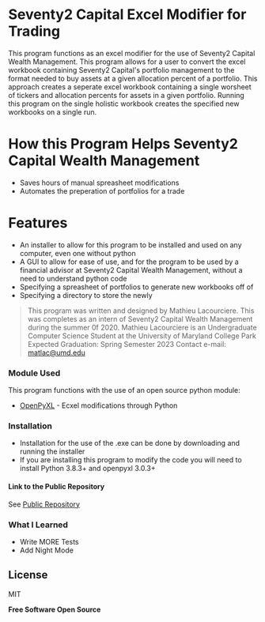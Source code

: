 # Seventy2 Capital Excel Modifier for Trading
This program functions as an excel modifier for the use of Seventy2 Capital Wealth Management. This program allows for a user to convert the excel workbook containing Seventy2 Capital's portfolio management to the format needed to buy assets at a given allocation percent of a portfolio. This approach creates a seperate excel workbook containing a single worsheet of tickers and allocation percents for assets in a given portfolio. Running this program on the single holistic workbook creates the specified new workbooks on a single run.

# How this Program Helps Seventy2 Capital Wealth Management
  - Saves hours of manual spreasheet modifications 
  - Automates the preperation of portfolios for a trade 

# Features
  - An installer to allow for this program to be installed and used on any computer, even one without python
  - A GUI to allow for ease of use, and for the program to be used by a financial advisor at Seventy2 Capital Wealth Management, without a need to understand python code
  - Specifying a spreasheet of portfolios to generate new workbooks off of
  - Specifying a directory to store the newly 
  
> This program was written and designed by Mathieu Lacourciere.
> This was completes as an intern of Seventy2 Capital Wealth Management during the summer 0f 2020.
> Mathieu Lacourciere is an Undergraduate Computer Science Student at the University of Maryland College Park
> Expected Graduation: Spring Semester 2023
> Contact e-mail: matlac@umd.edu

### Module Used
This program functions with the use of an open source python module:

* [OpenPyXL] - Ecxel modifications through Python

### Installation

- Installation for the use of the .exe can be done by downloading and running the installer
- If you are installing this program to modify the code you will need to install Python 3.8.3+ and openpyxl 3.0.3+ 

#### Link to the Public Repository

See [Public Repository](https://github.com/mglac/S2C-excel-modifier-for-trading)


### What I Learned

 - Write MORE Tests
 - Add Night Mode

License
----

MIT


**Free Software 
Open Source**

[OpenPyXL]: <https://openpyxl.readthedocs.io/en/stable/>
   
